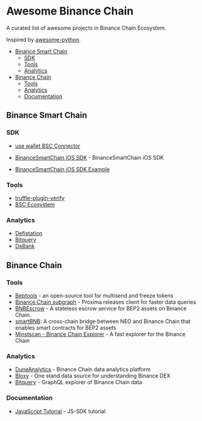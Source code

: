# Awesome Binance Chain

A curated list of awesome projects in Binance Chain Ecosystem.

Inspired by [awesome-python](https://github.com/vinta/awesome-python/).

- [Binance Smart Chain](#binance-smart-chain)
  * [SDK](#sdk)
  * [Tools](#tools)
  * [Analytics](#analytics)
- [Binance Chain](#binance-chain)
  * [Tools](#tools-1)
  * [Analytics](#analytics-1)
  * [Documentation](#documentation)


## Binance Smart Chain

### SDK

* [use wallet BSC Connector](https://github.com/aragon/use-wallet/tree/master/examples)

* [BinanceSmartChain iOS SDK](https://github.com/centerprime/BinanceSmartChain-iOS-SDK) - BinanceSmartChain iOS SDK

* [BinanceSmartChain iOS SDK Example](https://github.com/centerprime/BinanceSmartChain-iOS-Wallet-Sample)

### Tools

* [truffle-plugin-verify](https://github.com/rkalis/truffle-plugin-verify)
* [BSC Ecosystem](https://github.com/binance-chain/bsc-ecosystem)

### Analytics

* [Defistation](https://www.defistation.io/)
* [Bitquery](https://bitquery.io/blog/binance-smart-chain-api)
* [DeBank](https://debank.com/projects?type=bsc)

## Binance Chain

### Tools

* [Beptools](https://beptools.org/) - an open-source tool for multisend and freeze tokens
* [Binance Chain subgraph](https://github.com/proxima-one/binance-chain-subgraph) - Proxima releases client for faster data queries
* [BNBEscrow](https://gitlab.com/canyacoin/canwork/bepescrow) - A stateless escrow service for BEP2 assets on Binance Chain.
* [smartBNB](https://github.com/safudex/smartbnb): A cross-chain bridge between NEO and Binance Chain that enables smart contracts for BEP2 assets
* [Minstscan - Binance Chain Explorer](https://binance.mintscan.io/) - A fast explorer for the Binance Chain

### Analytics

* [DuneAnalytics](https://explore.duneanalytics.com/public/dashboards/orYVVlec8ZaUrLr9yfDW0eyAZKMYt06Uab7qDPlx) - Binance Chain data analytics platform
* [Bloxy](https://stat.bloxy.info/superset/dashboard/binance/?standalone=true) - One stand data source for understanding Binance DEX
* [Bitquery](https://explorer.bitquery.io/binance) - GraphQL explorer of Binance Chain data

### Documentation

* [JavaScript Tutorial](https://docs.beptools.org/) - JS-SDK tutorial

